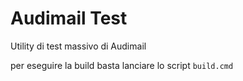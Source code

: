 # Audimail Test

Utility di test massivo di Audimail

per eseguire la build basta lanciare lo script `build.cmd`
